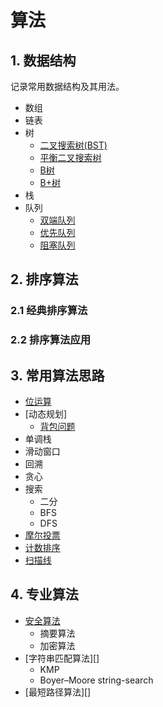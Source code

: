 # 算法

## 1. 数据结构

记录常用数据结构及其用法。

* 数组
* 链表
* 树
  * [二叉搜索树(BST)](./struct/tree/bst.md)
  * [平衡二叉搜索树]()
  * [B树]()
  * [B+树]()
* 栈
* 队列
  * [双端队列]()
  * [优先队列]()
  * [阻塞队列]()



## 2. 排序算法
### 2.1 经典排序算法
### 2.2 排序算法应用

## 3. 常用算法思路

* [位运算](./leetcode/bit.md)
* [动态规划]
  * [背包问题](./leetcode/package.md)
* 单调栈
* 滑动窗口
* 回溯
* 贪心
* 搜索
  * 二分
  * BFS
  * DFS
* [摩尔投票](./leetcode/boyerMooreMajorityVote.md)
* [计数排序](./leetcode/countingsort.md)
* [扫描线](./leetcode/linesweep.md)

## 4. 专业算法
* [安全算法]()
  * 摘要算法
  * 加密算法
* [字符串匹配算法][]
  * KMP
  * Boyer–Moore string-search
* [最短路径算法][]

